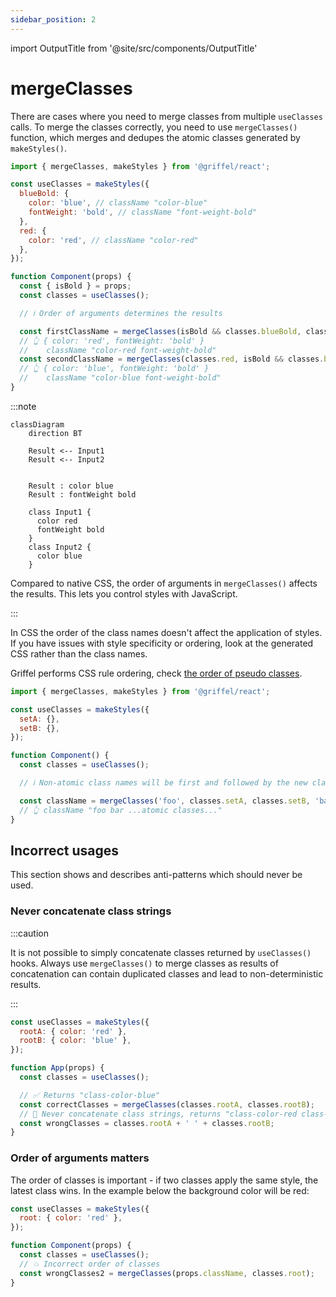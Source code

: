 ```yaml
---
sidebar_position: 2
---
```


import OutputTitle from '@site/src/components/OutputTitle'

# mergeClasses

There are cases where you need to merge classes from multiple `useClasses` calls. To merge the classes correctly, you need to use `mergeClasses()` function, which merges and dedupes the atomic classes generated by `makeStyles()`.

```jsx
import { mergeClasses, makeStyles } from '@griffel/react';

const useClasses = makeStyles({
  blueBold: {
    color: 'blue', // className "color-blue"
    fontWeight: 'bold', // className "font-weight-bold"
  },
  red: {
    color: 'red', // className "color-red"
  },
});

function Component(props) {
  const { isBold } = props;
  const classes = useClasses();

  // ℹ️ Order of arguments determines the results

  const firstClassName = mergeClasses(isBold && classes.blueBold, classes.red);
  // 👆 { color: 'red', fontWeight: 'bold' }
  //    className "color-red font-weight-bold"
  const secondClassName = mergeClasses(classes.red, isBold && classes.blueBold);
  // 👆 { color: 'blue', fontWeight: 'bold' }
  //    className "color-blue font-weight-bold"
}
```

:::note

```mermaid
classDiagram
    direction BT

    Result <-- Input1
    Result <-- Input2


    Result : color blue
    Result : fontWeight bold

    class Input1 {
      color red
      fontWeight bold
    }
    class Input2 {
      color blue
    }
```

Compared to native CSS, the order of arguments in `mergeClasses()` affects the results. This lets you control styles with JavaScript.

:::

In CSS the order of the class names doesn't affect the application of styles. If you have issues with style specificity or ordering, look at the generated CSS rather than the class names.

Griffel performs CSS rule ordering, check [the order of pseudo classes](react/guides/atomic-css#lvfha-order-of-pseudo-classes).

```jsx
import { mergeClasses, makeStyles } from '@griffel/react';

const useClasses = makeStyles({
  setA: {},
  setB: {},
});

function Component() {
  const classes = useClasses();

  // ℹ️ Non-atomic class names will be first and followed by the new class names

  const className = mergeClasses('foo', classes.setA, classes.setB, 'bar');
  // 👆 className "foo bar ...atomic classes..."
}
```

## Incorrect usages

This section shows and describes anti-patterns which should never be used.

### Never concatenate class strings

:::caution

It is not possible to simply concatenate classes returned by `useClasses()` hooks. Always use `mergeClasses()` to merge classes as results of concatenation can contain duplicated classes and lead to non-deterministic results.

:::

```jsx
const useClasses = makeStyles({
  rootA: { color: 'red' },
  rootB: { color: 'blue' },
});

function App(props) {
  const classes = useClasses();

  // ✅ Returns "class-color-blue"
  const correctClasses = mergeClasses(classes.rootA, classes.rootB);
  // 🔴 Never concatenate class strings, returns "class-color-red class-color-blue"
  const wrongClasses = classes.rootA + ' ' + classes.rootB;
}
```

### Order of arguments matters

The order of classes is important - if two classes apply the same style, the latest class wins. In the example below the background color will be red:

```jsx
const useClasses = makeStyles({
  root: { color: 'red' },
});

function Component(props) {
  const classes = useClasses();
  // 💥 Incorrect order of classes
  const wrongClasses2 = mergeClasses(props.className, classes.root);
}
```
